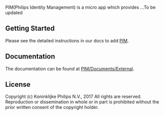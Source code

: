 
PIM(Philips Identity Management) is a micro app which provides ...To be updated

## Getting Started

Please see the detailed instructions in our docs to add [PIM](<URL>).

## Documentation

The documentation can be found at [PIM/Documents/External](<URL>).

## License

 Copyright (c) Koninklijke Philips N.V., 2017 All rights are reserved. Reproduction or dissemination in whole or in part is prohibited without the prior written consent of the copyright holder.
